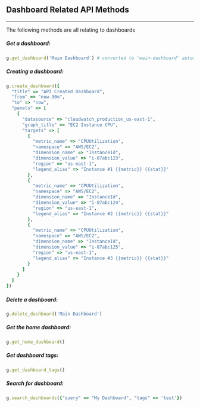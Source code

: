 
## Dashboard Related API Methods
---

The following methods are all relating to dashboards


##### Get a dashboard:
```ruby
g.get_dashboard('Main Dashboard') # converted to 'main-dashboard' automatically
```

##### Creating a dashboard: 
```ruby
g.create_dashboard({
  "title" => "API Created Dashboard",
  "from" => "now-30m",
  "to" => "now",
  "panels" => [
    {
      "datasource" => "cloudwatch_production_us-east-1",
      "graph_title" => "EC2 Instance CPU",
      "targets" => [
        {
          "metric_name" => "CPUUtilization",
          "namespace" => "AWS/EC2",
          "dimension_name" => "InstanceId",
          "dimension_value" => "i-07abc123",
          "region" => "us-east-1",
          "legend_alias" => "Instance #1 {{metric}} {{stat}}"
        },
        {
          "metric_name" => "CPUUtilization",
          "namespace" => "AWS/EC2",
          "dimension_name" => "InstanceId",
          "dimension_value" => "i-07abc124",
          "region" => "us-east-1",
          "legend_alias" => "Instance #2 {{metric}} {{stat}}"
        },
        {
          "metric_name" => "CPUUtilization",
          "namespace" => "AWS/EC2",
          "dimension_name" => "InstanceId",
          "dimension_value" => "i-07abc125",
          "region" => "us-east-1",
          "legend_alias" => "Instance #3 {{metric}} {{stat}}"
        }
      ]
    }
  ]
})
```

##### Delete a dashboard:
```ruby
g.delete_dashboard('Main Dashboard')
```

##### Get the home dashboard:
```ruby
g.get_home_dashboard()
```

##### Get dashboard tags:
```ruby
g.get_dashboard_tags()
```

##### Search for dashboard:
```ruby
g.search_dashboards({"query" => "My Dashboard", "tags" => 'test'})
```
